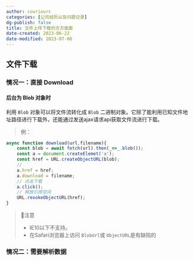 ```yaml
---
author: couriourc
categories: [公司经历以及问题记录]
dg-publish: false
title: 文件上传下载的方方面面
date-created: 2023-06-22
date-modified: 2023-07-08
---
```


## 文件下载

### 情况一：直接 Download

#### 后台为 Blob 对象时

利用 `Blob` 对象可以将文件流转化成 `Blob` 二进制对象。它除了能利用已知文件地址路径进行下载外，还能通过发送ajax请求api获取文件流进行下载。

> 例：

```javascript
async function download(url,filename){
	const blob = await fetch(url).then(_=>_.blob());
	const a = document.createElemet('a');
	const href = URL.createObjectURL(blob);
	// 
	a.href = href;
	a.download = filename;
	// 点击下载
	a.click();
	// 释放引用空间
	URL.revokeObjectURL(href);
}
```

> 💉注意
> - IE10以下不支持。
> - 在Safari浏览器上访问 `BlobUrl`或 `ObjectURL`是有缺陷的

### 情况二：需要解析数据
